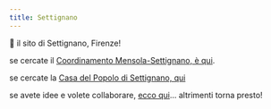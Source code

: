 ```yaml
---
title: Settignano
---
```



👋 il sito di Settignano, Firenze!

se cercate il [Coordinamento Mensola-Settignano, è qui](./coordinamento.md).

se cercate la [Casa del Popolo di Settignano, qui](./cdp.md)

se avete idee e volete collaborare, [ecco qui](https://github.com/settignano/settignano.org)... altrimenti torna presto!
